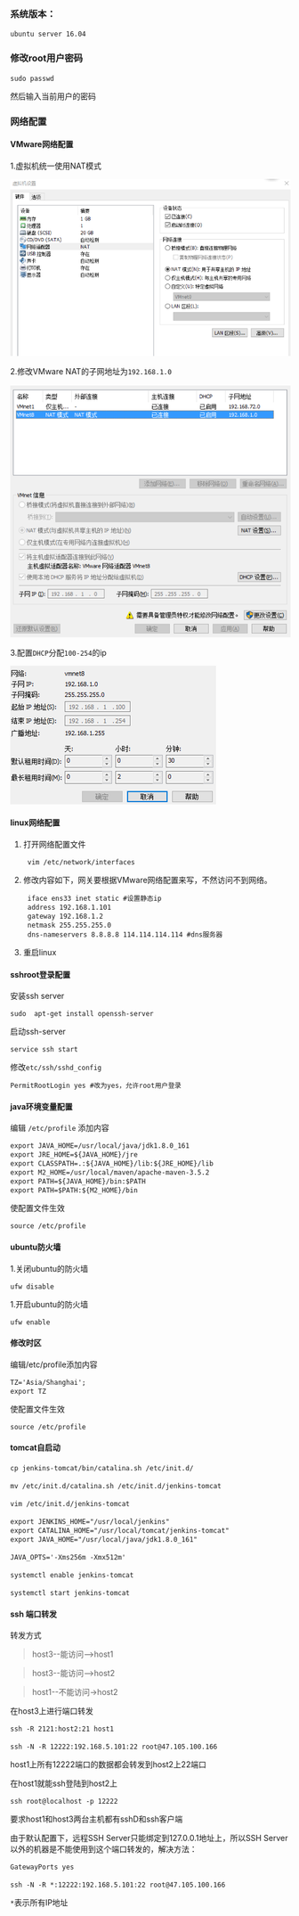 ### 系统版本：

	ubuntu server 16.04

### 修改root用户密码

	sudo passwd
然后输入当前用户的密码

### 网络配置

#### VMware网络配置

1.虚拟机统一使用NAT模式

![NAT](../images/vm1.png)

2.修改VMware NAT的子网地址为`192.168.1.0`
 
![NAT配置](../images/vm2.png)

3.配置`DHCP`分配`100-254`的ip

![DHCP配置](../images/vm3.png)


#### linux网络配置

1. 打开网络配置文件

		vim /etc/network/interfaces

2. 修改内容如下，网关要根据VMware网络配置来写，不然访问不到网络。

		iface ens33 inet static #设置静态ip
		address 192.168.1.101
		gateway 192.168.1.2
		netmask 255.255.255.0
		dns-nameservers 8.8.8.8 114.114.114.114 #dns服务器
3. 重启linux

#### sshroot登录配置

安装ssh server

	sudo  apt-get install openssh-server

启动ssh-server
	
	service ssh start

修改`etc/ssh/sshd_config` 

	PermitRootLogin yes #改为yes，允许root用户登录

#### java环境变量配置

编辑 `/etc/profile` 添加内容

	export JAVA_HOME=/usr/local/java/jdk1.8.0_161
	export JRE_HOME=${JAVA_HOME}/jre
	export CLASSPATH=.:${JAVA_HOME}/lib:${JRE_HOME}/lib
	export M2_HOME=/usr/local/maven/apache-maven-3.5.2
	export PATH=${JAVA_HOME}/bin:$PATH
	export PATH=$PATH:${M2_HOME}/bin

使配置文件生效

	source /etc/profile

#### ubuntu防火墙

1.关闭ubuntu的防火墙

	ufw disable
	
1.开启ubuntu的防火墙

	ufw enable
#### 修改时区

编辑/etc/profile添加内容

	TZ='Asia/Shanghai';
	export TZ

使配置文件生效

	source /etc/profile

#### tomcat自启动


	cp jenkins-tomcat/bin/catalina.sh /etc/init.d/

	mv /etc/init.d/catalina.sh /etc/init.d/jenkins-tomcat

	vim /etc/init.d/jenkins-tomcat

	export JENKINS_HOME="/usr/local/jenkins"
	export CATALINA_HOME="/usr/local/tomcat/jenkins-tomcat"
	export JAVA_HOME="/usr/local/java/jdk1.8.0_161"
	
	JAVA_OPTS='-Xms256m -Xmx512m'

	systemctl enable jenkins-tomcat

	systemctl start jenkins-tomcat

#### ssh 端口转发

转发方式


>host3--能访问-->host1

>host3--能访问-->host2

>host1--不能访问->host2

在host3上进行端口转发

	ssh -R 2121:host2:21 host1

	ssh -N -R 12222:192.168.5.101:22 root@47.105.100.166

host1上所有12222端口的数据都会转发到host2上22端口

在host1就能ssh登陆到host2上

	ssh root@localhost -p 12222

要求host1和host3两台主机都有sshD和ssh客户端

由于默认配置下，远程SSH Server只能绑定到127.0.0.1地址上，所以SSH Server以外的机器是不能使用到这个端口转发的，解决方法：
	
	GatewayPorts yes

	ssh -N -R *:12222:192.168.5.101:22 root@47.105.100.166

`*`表示所有IP地址

